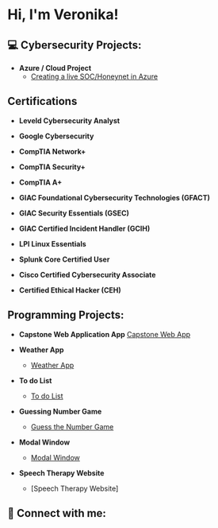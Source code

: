 <h1>Hi, I'm Veronika! </h1>


  
<h2>💻 Cybersecurity Projects:</h2>

- <b> Azure / Cloud Project </b>
  - [Creating a live SOC/Honeynet in Azure](https://github.com/Veroro321/Azure-SOC)

<h2> Certifications </h2>
  
- <b> Leveld Cybersecurity Analyst </b>
  
- <b> Google Cybersecurity </b>

- <b>CompTIA Network+</b>
- <b>CompTIA Security+</b>
- <b>CompTIA A+</b>
- <b>GIAC Foundational Cybersecurity Technologies (GFACT)</b>
- <b>GIAC Security Essentials (GSEC)</b>
- <b>GIAC Certified Incident Handler (GCIH)</b>
- <b>LPI Linux Essentials</b>
- <b> Splunk Core Certified User</b>
- <b> Cisco Certified Cybersecurity Associate </b>
- <b> Certified Ethical Hacker (CEH)  </b>
  
<h2> Programming Projects:</h2>

- <b>Capstone Web Application App</b>
<a href="https://github.com/Veroro321/FinalCapstone.git">Capstone Web App</a>

- <b> Weather App </b>
  - [Weather App](https://github.com/Veroro321/Weather_App)
 
- <b>To do List </b>
  - [To do List](https://github.com/Veroro321/Todo-List-)
    
- <b>Guessing Number Game </b>
  - [Guess the Number Game](https://github.com/Veroro321/GuessingNumberGame)

- <b> Modal Window </b>
  - [Modal Window](https://github.com/Veroro321/ModalWindow) 

- <b> Speech Therapy Website </b>
  - [Speech Therapy Website]
 

<h2> 🤳 Connect with me:</h2>


<!--

Here are some ideas to get you started:

- 🔭 I’m currently working on ...
- 🌱 I’m currently learning ...
- 👯 I’m looking to collaborate on ...
- 🤔 I’m looking for help with ...
- 💬 Ask me about ...
- 📫 How to reach me: ...
- ⚡ Fun fact: ...
-->
